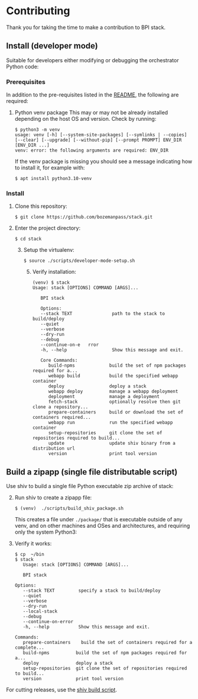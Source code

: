 # Contributing

Thank you for taking the time to make a contribution to BPI stack.

## Install (developer mode)

Suitable for developers either modifying or debugging the orchestrator Python code:

### Prerequisites

In addition to the pre-requisites listed in the [README](/README.md), the following are required:

1. Python venv package
   This may or may not be already installed depending on the host OS and version. Check by running:
   ```
   $ python3 -m venv
   usage: venv [-h] [--system-site-packages] [--symlinks | --copies] [--clear] [--upgrade] [--without-pip] [--prompt PROMPT] ENV_DIR [ENV_DIR ...]
   venv: error: the following arguments are required: ENV_DIR
   ```
   If the venv package is missing you should see a message indicating how to install it, for example with:
   ```
   $ apt install python3.10-venv
   ```

### Install

1. Clone this repository:
   ```
   $ git clone https://github.com/bozemanpass/stack.git
   ```

2. Enter the project directory:
   ```
   $ cd stack
   ```

   3. Setup the virtualenv:

      ```
      $ source ./scripts/developer-mode-setup.sh
      ```

      5. Verify installation:
         ```
         (venv) $ stack
         Usage: stack [OPTIONS] COMMAND [ARGS]...
         
            BPI stack      
                  
            Options:      
            --stack TEXT               path to the stack to build/deploy
            --quiet      
            --verbose      
            --dry-run      
            --debug      
            --continue-on-e   rror   
            -h, --help                 Show this message and exit.
                  
            Core Commands:      
               build-npms             build the set of npm packages required for a...
               webapp build           build the specified webapp container
               deploy                 deploy a stack
               webapp deploy          manage a webapp deployment
               deployment             manage a deployment
               fetch-stack            optionally resolve then git clone a repository...
               prepare-containers     build or download the set of containers required...
               webapp run             run the specified webapp container
               setup-repositories     git clone the set of repositories required to build...
               update                 update shiv binary from a distribution url
               version                print tool version
            ```   
         
## Build a zipapp (single file distributable script)

Use shiv to build a single file Python executable zip archive of stack:

2. Run shiv to create a zipapp file:
   ```
   $ (venv)  ./scripts/build_shiv_package.sh
   ```
   This creates a file under `./package/` that is executable outside of any venv, and on other machines and OSes and architectures, and requiring only the system Python3:

3. Verify it works:
   ```
   $ cp  ~/bin
   $ stack
      Usage: stack [OPTIONS] COMMAND [ARGS]...

      BPI stack

   Options:
      --stack TEXT         specify a stack to build/deploy
      --quiet
      --verbose
      --dry-run
      --local-stack
      --debug
      --continue-on-error
      -h, --help           Show this message and exit.

   Commands:
      prepare-containers    build the set of containers required for a complete...
      build-npms          build the set of npm packages required for a...
      deploy              deploy a stack
      setup-repositories  git clone the set of repositories required to build...
      version             print tool version
   ```

For cutting releases, use the [shiv build script](/scripts/build_shiv_package.sh).

